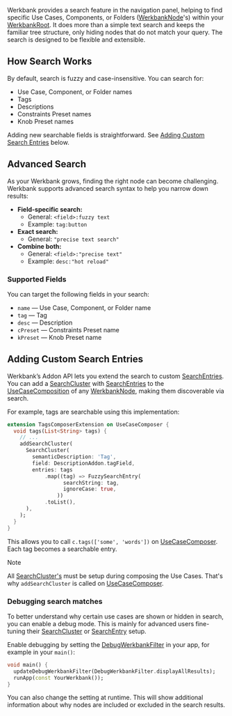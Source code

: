Werkbank provides a search feature in the navigation panel, helping to find specific Use Cases, Components, or Folders ([WerkbankNode](../werkbank/WerkbankNode-class.html)'s) within your [WerkbankRoot](../werkbank/WerkbankRoot-class.html). It does more than a simple text search and keeps the familiar tree structure, only hiding nodes that do not match your query. The search is designed to be flexible and extensible.

## How Search Works

By default, search is fuzzy and case-insensitive. You can search for:

- Use Case, Component, or Folder names
- Tags
- Descriptions
- Constraints Preset names
- Knob Preset names

Adding new searchable fields is straightforward. See [Adding Custom Search Entries](#adding-custom-search-entries) below.

## Advanced Search

As your Werkbank grows, finding the right node can become challenging. Werkbank supports advanced search syntax to help you narrow down results:

- **Field-specific search:**
  - General: `<field>:fuzzy text`
  - Example: `tag:button`
- **Exact search:**
  - General: `"precise text search"`
- **Combine both:**
  - General: `<field>:"precise text"`
  - Example: `desc:"hot reload"`

### Supported Fields

You can target the following fields in your search:

- `name` — Use Case, Component, or Folder name
- `tag` — Tag
- `desc` — Description
- `cPreset` — Constraints Preset name
- `kPreset` — Knob Preset name

## Adding Custom Search Entries

Werkbank’s Addon API lets you extend the search to custom [SearchEntries](../werkbank/SearchEntry-class.html). You can add a [SearchCluster](../werkbank/SearchCluster-class.html) with [SearchEntries](../werkbank/SearchEntry-class.html) to the [UseCaseComposition](../werkbank/UseCaseComposition-class.html) of any [WerkbankNode](../werkbank/WerkbankNode-class.html), making them discoverable via search.

For example, tags are searchable using this implementation:

```dart
extension TagsComposerExtension on UseCaseComposer {
  void tags(List<String> tags) {
    // ...
    addSearchCluster(
      SearchCluster(
        semanticDescription: 'Tag',
        field: DescriptionAddon.tagField,
        entries: tags
            .map((tag) => FuzzySearchEntry(
                  searchString: tag,
                  ignoreCase: true,
                ))
            .toList(),
      ),
    );
  }
}
```

This allows you to call `c.tags(['some', 'words'])` on [UseCaseComposer](../werkbank/UseCaseComposer-class.html). Each tag becomes a searchable entry.

> [!Note]
> All [SearchCluster's](../werkbank/SearchCluster-class.html) must be setup during composing the Use Cases. That's why `addSearchCluster` is called on [UseCaseComposer](../werkbank/UseCaseComposer-class.html).

### Debugging search matches

To better understand why certain use cases are shown or hidden in search, you can enable a debug mode. This is mainly for advanced users fine-tuning their [SearchCluster](../werkbank/SearchCluster-class.html) or [SearchEntry](../werkbank/SearchEntry-class.html) setup.

Enable debugging by setting the [DebugWerkbankFilter](../werkbank/DebugWerkbankFilter-class.html) in your app, for example in your `main()`:

```dart
void main() {
  updateDebugWerkbankFilter(DebugWerkbankFilter.displayAllResults);
  runApp(const YourWerkbank());
}
```

You can also change the setting at runtime. This will show additional information about why nodes are included or excluded in the search results.

